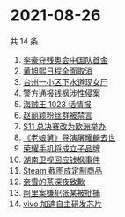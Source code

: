 # 2021-08-26

共 14 条

<!-- BEGIN ZHIHUSEARCH -->
<!-- 最后更新时间 Thu Aug 26 2021 02:12:19 GMT+0800 (China Standard Time) -->
1. [李豪夺残奥会中国队首金](https://www.zhihu.com/search?q=李豪)
1. [黄旭熙日程全面取消](https://www.zhihu.com/search?q=黄旭熙)
1. [台州一小区下水道现女尸 ](https://www.zhihu.com/search?q=台州女尸)
1. [警方通报钱枫涉性侵案](https://www.zhihu.com/search?q=钱枫)
1. [海贼王 1023 话情报](https://www.zhihu.com/search?q=海贼王)
1. [赵丽颖粉丝群被禁言](https://www.zhihu.com/search?q=赵丽颖粉丝群)
1. [S11 总决赛改为欧洲举办](https://www.zhihu.com/search?q=s11全球总决赛)
1. [《老娘舅》导演屠耀麟去世](https://www.zhihu.com/search?q=屠耀麟)
1. [荣耀手机将成立子品牌](https://www.zhihu.com/search?q=星耀)
1. [湖南卫视回应钱枫事件](https://www.zhihu.com/search?q=湖南卫视回应)
1. [Steam 截图成定制商品](https://www.zhihu.com/search?q=steam)
1. [奈雪的茶深夜致歉](https://www.zhihu.com/search?q=奈雪的茶)
1. [阿里案嫌犯张某被批捕 ](https://www.zhihu.com/search?q=阿里张某)
1. [vivo 加速自主研发芯片](https://www.zhihu.com/search?q=vivo芯片)
<!-- END ZHIHUSEARCH -->
